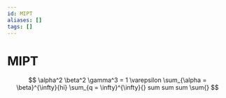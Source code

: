 ```yaml
---
id: MIPT
aliases: []
tags: []
---
```


# MIPT

$$
\alpha^2 \beta^2 \gamma^3 = 1 \varepsilon
\sum_{\alpha = \beta}^{\infty}{hi}
\sum_{q = \infty}^{\infty}{}
sum sum
 sum \sum{}
$$
